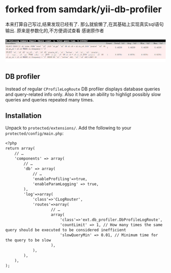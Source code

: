 forked from samdark/yii-db-profiler
===========
本来打算自己写过,结果发现已经有了. 那么就偷懒了,在其基础上实现真实sql语句输出. 原来是参数化的,不方便调试查看
感谢原作者

![image](https://raw.githubusercontent.com/lijin007/yii-db-profiler/master/example.jpg)

DB profiler
------------

Instead of regular `CProfileLogRoute` DB profiler displays database queries and
query-related info only. Also it have an ability to highligt possibly slow queries
and queries repeated many times.

Installation
------------

Unpack to `protected/extensions/`. Add the following to your `protected/config/main.php`:

~~~
<?php
return array(
	// …
	'components' => array(
		// …
		'db' => array(
			// …
			'enableProfiling'=>true,
			'enableParamLogging' => true,
		),
		'log'=>array(
			'class'=>'CLogRouter',
			'routes'=>array(
					// …
            	    array(
                	    'class'=>'ext.db_profiler.DbProfileLogRoute',
						'countLimit' => 1, // How many times the same query should be executed to be considered inefficient
						'slowQueryMin' => 0.01, // Minimum time for the query to be slow
                	),
			),
		),
	),
);
~~~